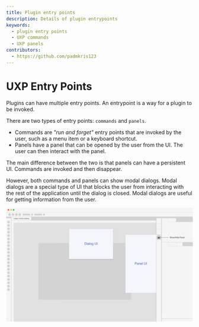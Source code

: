 ```yaml
---
title: Plugin entry points
description: Details of plugin entrypoints
keywords:
  - plugin entry points
  - UXP commands
  - UXP panels
contributors:
  - https://github.com/padmkris123
---
```


# UXP Entry Points

Plugins can have multiple entry points. An entrypoint is a way for a plugin to be invoked.

There are two types of entry points: `commands` and `panels`. 

- Commands are _"run and forget"_ entry points that are invoked by the user, such as a menu item or a keyboard shortcut. 
- Panels have a panel that can be opened by the user from the UI. The user can then interact with the panel.

The main difference between the two is that panels can have a persistent UI. Commands are invoked and then disappear.

However, both commands and panels can show modal dialogs. Modal dialogs are a special type of UI that blocks the user from interacting with the rest of the application until the dialog is closed. Modal dialogs are useful for getting information from the user.


![Mock up screenshot of a generic Adobe Creative cloud app with a modal dialog titled "Dialog UI" and a panel titled "Panel UI" being open](ui-options.jpg)
